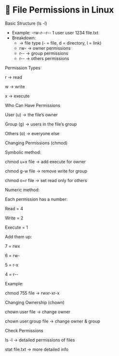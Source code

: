 # 📁 File Permissions in Linux

Basic Structure (ls -l)
 - Example: -rw-r--r-- 1 user user 1234 file.txt
 - Breakdown:
   - → file type (- = file, d = directory, l = link)
   - rw- → owner permissions
   - r-- → group permissions
   - r-- → others permissions
  
     

Permission Types

r → read

w → write

x → execute

Who Can Have Permissions

User (u) → the file’s owner

Group (g) → users in the file’s group

Others (o) → everyone else

Changing Permissions (chmod)

Symbolic method:

chmod u+x file → add execute for owner

chmod g-w file → remove write for group

chmod o=r file → set read only for others

Numeric method:

Each permission has a number:

Read = 4

Write = 2

Execute = 1

Add them up:

7 = rwx

6 = rw-

5 = r-x

4 = r--

Example:

chmod 755 file → rwxr-xr-x

Changing Ownership (chown)

chown user file → change owner

chown user:group file → change owner & group

Check Permissions

ls -l → detailed permissions of files

stat file.txt → more detailed info
